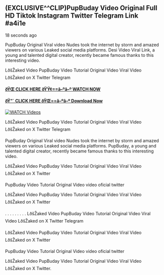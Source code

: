 ## (EXCLUSIVE^^CLIP)PupBuday Video Original Full HD Tiktok Instagram Twitter Telegram Link #a4i1e

18 seconds ago

PupBuday Original Viral video Nudes took the internet by storm and amazed viewers on various Leaked social media platforms. Desi Video Viral Link, a young and talented digital creator, recently became famous thanks to this interesting video.

LðšŽaked Video PupBuday Video Tutorial Original Video Viral Video LðšŽaked on X Twitter Telegram

**[ðŸŒ CLICK HERE ðŸŸ¢==â–ºâ–º WATCH NOW](https://clips-mediaa.blogspot.com/2025/02/video-viral-download.html)**

**[ðŸ”´ CLICK HERE ðŸŒ==â–ºâ–º Download Now](https://clips-mediaa.blogspot.com/2025/02/video-viral-download.html)**

[![WATCH Videos](https://i.imgur.com/dJHk4Zq.gif)](https://clips-mediaa.blogspot.com/2025/02/video-viral-download.html)

LðšŽaked Video PupBuday Video Tutorial Original Video Viral Video LðšŽaked on X Twitter Telegram

PupBuday Original Viral video Nudes took the internet by storm and amazed viewers on various Leaked social media platforms. PupBuday, a young and talented digital creator, recently became famous thanks to this interesting video.

LðšŽaked Video PupBuday Video Tutorial Original Video Viral Video LðšŽaked on X Twitter

PupBuday Video Tutorial Original Video video oficial twitter

LðšŽaked Video PupBuday Video Tutorial Original Video Viral Video LðšŽaked on X Twitter

. . . . . . . . . LðšŽaked Video PupBuday Video Tutorial Original Video Viral Video LðšŽaked on X Twitter Telegram

LðšŽaked Video PupBuday Video Tutorial Original Video Viral Video LðšŽaked on X Twitter

PupBuday Video Tutorial Original Video video oficial twitter

LðšŽaked Video PupBuday Video Tutorial Original Video Viral Video LðšŽaked on X Twitter.